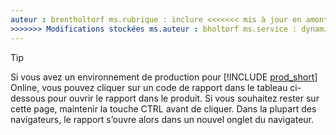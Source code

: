 ```yaml
---
auteur : brentholtorf ms.rubrique : inclure <<<<<<< mis à jour en amont ms.date : 12/06/2024 ======= ms.date : 20/05/2024
>>>>>>> Modifications stockées ms.auteur : bholtorf ms.service : dynamics-365-business-central ms.reviewer : bholtorf
---
```


> [!TIP]
> Si vous avez un environnement de production pour [!INCLUDE [prod_short](prod_short.md)] Online, vous pouvez cliquer sur un code de rapport dans le tableau ci-dessous pour ouvrir le rapport dans le produit. Si vous souhaitez rester sur cette page, maintenir la touche CTRL avant de cliquer. Dans la plupart des navigateurs, le rapport s’ouvre alors dans un nouvel onglet du navigateur.